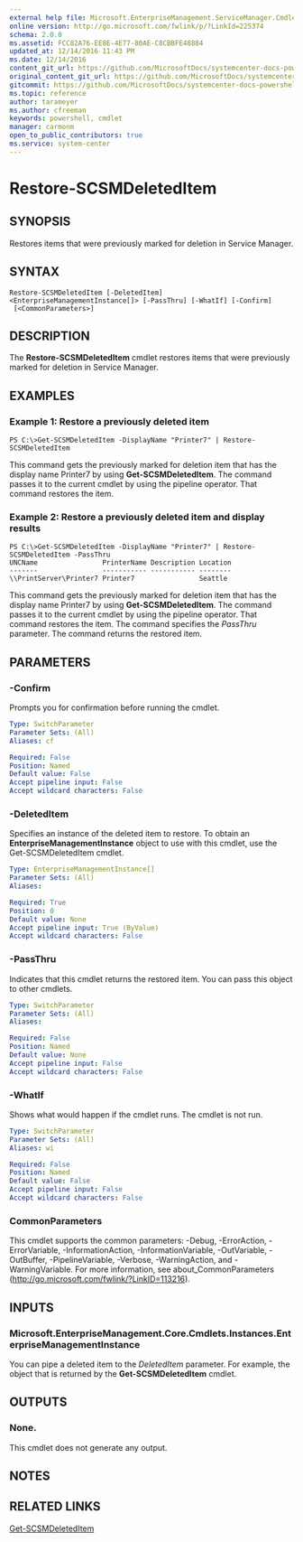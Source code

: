 ```yaml
---
external help file: Microsoft.EnterpriseManagement.ServiceManager.Cmdlets.dll-Help.xml
online version: http://go.microsoft.com/fwlink/p/?LinkId=225374
schema: 2.0.0
ms.assetid: FCC82A76-EE8E-4E77-80AE-C8CBBFE48884
updated_at: 12/14/2016 11:43 PM
ms.date: 12/14/2016
content_git_url: https://github.com/MicrosoftDocs/systemcenter-docs-powershell/blob/master/systemcenter-cmdlets/SystemCenter2016/ServiceManager/v1.0/Restore-SCSMDeletedItem.md
original_content_git_url: https://github.com/MicrosoftDocs/systemcenter-docs-powershell/blob/master/systemcenter-cmdlets/SystemCenter2016/ServiceManager/v1.0/Restore-SCSMDeletedItem.md
gitcommit: https://github.com/MicrosoftDocs/systemcenter-docs-powershell/blob/96cd9bd2780eb6b78c540fa00d3b8a4313e3ed40/systemcenter-cmdlets/SystemCenter2016/ServiceManager/v1.0/Restore-SCSMDeletedItem.md
ms.topic: reference
author: tarameyer
ms.author: cfreeman
keywords: powershell, cmdlet
manager: carmonm
open_to_public_contributors: true
ms.service: system-center
---
```


# Restore-SCSMDeletedItem

## SYNOPSIS
Restores items that were previously marked for deletion in Service Manager.

## SYNTAX

```
Restore-SCSMDeletedItem [-DeletedItem] <EnterpriseManagementInstance[]> [-PassThru] [-WhatIf] [-Confirm]
 [<CommonParameters>]
```

## DESCRIPTION
The **Restore-SCSMDeletedItem** cmdlet restores items that were previously marked for deletion in Service Manager.

## EXAMPLES

### Example 1: Restore a previously deleted item
```
PS C:\>Get-SCSMDeletedItem -DisplayName "Printer7" | Restore-SCSMDeletedItem
```

This command gets the previously marked for deletion item that has the display name Printer7 by using **Get-SCSMDeletedItem**.
The command passes it to the current cmdlet by using the pipeline operator.
That command restores the item.

### Example 2: Restore a previously deleted item and display results
```
PS C:\>Get-SCSMDeletedItem -DisplayName "Printer7" | Restore-SCSMDeletedItem -PassThru
UNCName                PrinterName Description Location
-------                ----------- ----------- --------
\\PrintServer\Printer7 Printer7                Seattle
```

This command gets the previously marked for deletion item that has the display name Printer7 by using **Get-SCSMDeletedItem**.
The command passes it to the current cmdlet by using the pipeline operator.
That command restores the item.
The command specifies the *PassThru* parameter.
The command returns the restored item.

## PARAMETERS

### -Confirm
Prompts you for confirmation before running the cmdlet.

```yaml
Type: SwitchParameter
Parameter Sets: (All)
Aliases: cf

Required: False
Position: Named
Default value: False
Accept pipeline input: False
Accept wildcard characters: False
```

### -DeletedItem
Specifies an instance of the deleted item to restore.
To obtain an **EnterpriseManagementInstance** object to use with this cmdlet, use the Get-SCSMDeletedItem cmdlet.

```yaml
Type: EnterpriseManagementInstance[]
Parameter Sets: (All)
Aliases: 

Required: True
Position: 0
Default value: None
Accept pipeline input: True (ByValue)
Accept wildcard characters: False
```

### -PassThru
Indicates that this cmdlet returns the restored item.
You can pass this object to other cmdlets.

```yaml
Type: SwitchParameter
Parameter Sets: (All)
Aliases: 

Required: False
Position: Named
Default value: None
Accept pipeline input: False
Accept wildcard characters: False
```

### -WhatIf
Shows what would happen if the cmdlet runs.
The cmdlet is not run.

```yaml
Type: SwitchParameter
Parameter Sets: (All)
Aliases: wi

Required: False
Position: Named
Default value: False
Accept pipeline input: False
Accept wildcard characters: False
```

### CommonParameters
This cmdlet supports the common parameters: -Debug, -ErrorAction, -ErrorVariable, -InformationAction, -InformationVariable, -OutVariable, -OutBuffer, -PipelineVariable, -Verbose, -WarningAction, and -WarningVariable. For more information, see about_CommonParameters (http://go.microsoft.com/fwlink/?LinkID=113216).

## INPUTS

### Microsoft.EnterpriseManagement.Core.Cmdlets.Instances.EnterpriseManagementInstance
You can pipe a deleted item to the *DeletedItem* parameter.
For example, the object that is returned by the **Get-SCSMDeletedItem** cmdlet.

## OUTPUTS

### None.
This cmdlet does not generate any output.

## NOTES

## RELATED LINKS

[Get-SCSMDeletedItem](xref:SystemCenter2016/ServiceManager/v1.0/Get-SCSMDeletedItem.md)

